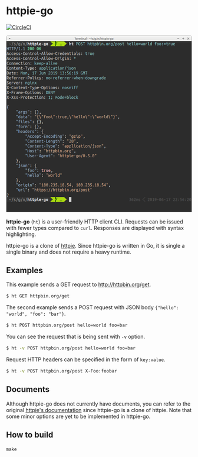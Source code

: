 # httpie-go

[![CircleCI](https://circleci.com/gh/nojima/httpie-go.svg?style=shield)](https://circleci.com/gh/nojima/httpie-go)

![httpie-go screenshot](./docs/images/screenshot.png)

**httpie-go** (`ht`) is a user-friendly HTTP client CLI.
Requests can be issued with fewer types compared to `curl`.
Responses are displayed with syntax highlighting.

httpie-go is a clone of [httpie](https://httpie.org/).
Since httpie-go is written in Go, it is single a single binary and does not require a heavy runtime.

## Examples

This example sends a GET request to http://httpbin.org/get.

```bash
$ ht GET httpbin.org/get
```

The second example sends a POST request with JSON body `{"hello": "world", "foo": "bar"}`.

```bash
$ ht POST httpbin.org/post hello=world foo=bar
```

You can see the request that is being sent with `-v` option.

```bash
$ ht -v POST httpbin.org/post hello=world foo=bar
```

Request HTTP headers can be specified in the form of `key:value`.

```bash
$ ht -v POST httpbin.org/post X-Foo:foobar
```

## Documents

Although httpie-go does not currently have documents, you can refer to the original [httpie's documentation](https://httpie.org/doc) since httpie-go is a clone of httpie.
Note that some minor options are yet to be implemented in httpie-go.

## How to build

```
make
```
